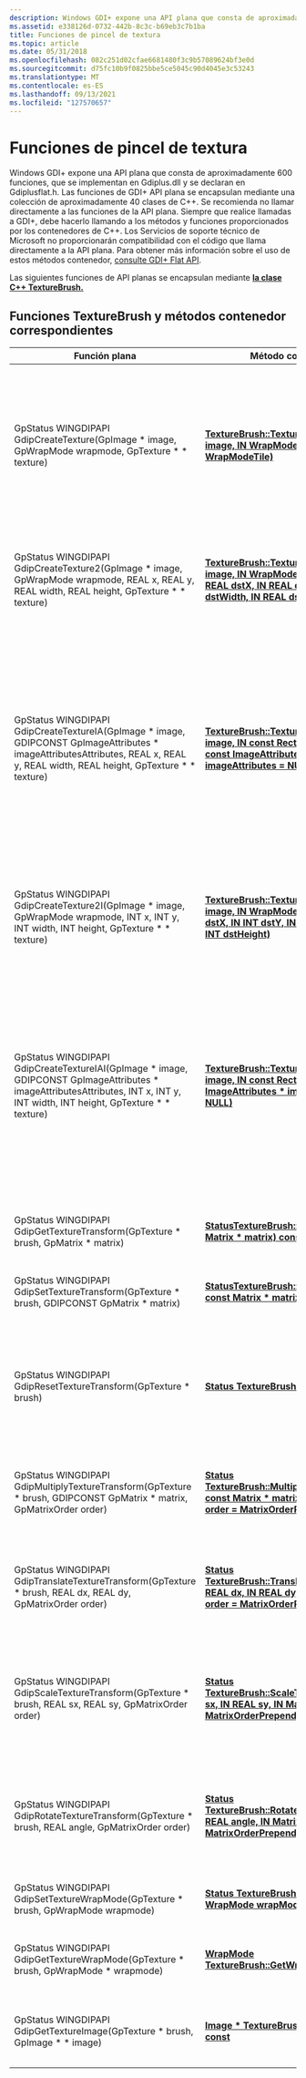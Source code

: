 ```yaml
---
description: Windows GDI+ expone una API plana que consta de aproximadamente 600 funciones. Estas funciones de API planas se encapsulan mediante la clase C++ TextureBrush.
ms.assetid: e338126d-0732-442b-8c3c-b69eb3c7b1ba
title: Funciones de pincel de textura
ms.topic: article
ms.date: 05/31/2018
ms.openlocfilehash: 082c251d02cfae6681480f3c9b57089624bf3e0d
ms.sourcegitcommit: d75fc10b9f0825bbe5ce5045c90d4045e3c53243
ms.translationtype: MT
ms.contentlocale: es-ES
ms.lasthandoff: 09/13/2021
ms.locfileid: "127570657"
---
```

# <a name="texture-brush-functions"></a>Funciones de pincel de textura

Windows GDI+ expone una API plana que consta de aproximadamente 600 funciones, que se implementan en Gdiplus.dll y se declaran en Gdiplusflat.h. Las funciones de GDI+ API plana se encapsulan mediante una colección de aproximadamente 40 clases de C++. Se recomienda no llamar directamente a las funciones de la API plana. Siempre que realice llamadas a GDI+, debe hacerlo llamando a los métodos y funciones proporcionados por los contenedores de C++. Los Servicios de soporte técnico de Microsoft no proporcionarán compatibilidad con el código que llama directamente a la API plana. Para obtener más información sobre el uso de estos métodos contenedor, [consulte GDI+ Flat API](-gdiplus-flatapi-flat.md).

Las siguientes funciones de API planas se encapsulan mediante [**la clase C++ TextureBrush.**](/windows/desktop/api/gdiplusbrush/nl-gdiplusbrush-texturebrush)

## <a name="texturebrush-functions-and-corresponding-wrapper-methods"></a>Funciones TextureBrush y métodos contenedor correspondientes



| Función plana                                                                                                                                                                      | Método contenedor                                                                                                                                                                                                                                                 | Observaciones                                                                                                                                                                                                                                                                                                                            |
|------------------------------------------------------------------------------------------------------------------------------------------------------------------------------------|----------------------------------------------------------------------------------------------------------------------------------------------------------------------------------------------------------------------------------------------------------------|------------------------------------------------------------------------------------------------------------------------------------------------------------------------------------------------------------------------------------------------------------------------------------------------------------------------------------|
| GpStatus WINGDIPAPI GdipCreateTexture(GpImage \* image, GpWrapMode wrapmode, GpTexture \* \* texture)<br/>                                                                      | [**TextureBrush::TextureBrush(IN Image \* image, IN WrapMode wrapMode = WrapModeTile)**](/windows/win32/api/gdiplusbrush/nf-gdiplusbrush-texturebrush-texturebrush(inimage_inwrapmode))<br/>                                                                                               | Crea un [**objeto TextureBrush**](/windows/desktop/api/gdiplusbrush/nl-gdiplusbrush-texturebrush) basado en una imagen y un modo de ajuste. El tamaño del pincel tiene como valor predeterminado el tamaño de la imagen, por lo que el pincel usa toda la imagen.                                                                                                                   |
| GpStatus WINGDIPAPI GdipCreateTexture2(GpImage \* image, GpWrapMode wrapmode, REAL x, REAL y, REAL width, REAL height, GpTexture \* \* texture)<br/>                            | [**TextureBrush::TextureBrush(IN Image \* image, IN WrapMode wrapMode, IN REAL dstX, IN REAL dstY, IN REAL dstWidth, IN REAL dstHeight)**](/windows/win32/api/gdiplusbrush/nf-gdiplusbrush-texturebrush-texturebrush(inimage_inwrapmode_inreal_inreal_inreal_inreal))<br/> | Crea un [**objeto TextureBrush**](/windows/desktop/api/gdiplusbrush/nl-gdiplusbrush-texturebrush) basado en una imagen, un modo de encapsulado y un conjunto de coordenadas de definición.                                                                                                                                                                                      |
| GpStatus WINGDIPAPI GdipCreateTextureIA(GpImage \* image, GDIPCONST GpImageAttributes \* imageAttributesAttributes, REAL x, REAL y, REAL width, REAL height, GpTexture \* \* texture)<br/> | [**TextureBrush::TextureBrush(IN Image \* image, IN const RectF &dstRect, IN const ImageAttributes \* imageAttributes = **NULL**)**](/windows/win32/api/gdiplusbrush/nf-gdiplusbrush-texturebrush-texturebrush(inimage_inconstrectf__inconstimageattributes))<br/>         | Crea un [**objeto TextureBrush**](/windows/desktop/api/gdiplusbrush/nl-gdiplusbrush-texturebrush) basado en una imagen, un rectángulo de definición y un conjunto de propiedades de imagen.<br/> Los *parámetros x*, *y*, *width* y *height* de la función plana definen un rectángulo que corresponde al *parámetro dstRect* del método contenedor.<br/> |
| GpStatus WINGDIPAPI GdipCreateTexture2I(GpImage \* image, GpWrapMode wrapmode, INT x, INT y, INT width, INT height, GpTexture \* \* texture)<br/>                               | [**TextureBrush::TextureBrush(IN Image \* image, IN WrapMode wrapMode, IN INT dstX, IN INT dstY, IN INT dstWidth, IN INT dstHeight)**](/windows/win32/api/gdiplusbrush/nf-gdiplusbrush-texturebrush-texturebrush(inimage_inwrapmode_inint_inint_inint_inint))<br/>     | Crea un [**objeto TextureBrush**](/windows/desktop/api/gdiplusbrush/nl-gdiplusbrush-texturebrush) basado en una imagen, un modo de encapsulado y un conjunto de coordenadas de definición.                                                                                                                                                                                      |
| GpStatus WINGDIPAPI GdipCreateTextureIAI(GpImage \* image, GDIPCONST GpImageAttributes \* imageAttributesAttributes, INT x, INT y, INT width, INT height, GpTexture \* \* texture)<br/>    | [**TextureBrush::TextureBrush(IN Image \* image, IN const Rect &dstRect, IN const ImageAttributes \* imageAttributes = **NULL**)**](/windows/win32/api/gdiplusbrush/nf-gdiplusbrush-texturebrush-texturebrush(inimage_inconstrectf__inconstimageattributes))<br/>          | Crea un [**objeto TextureBrush**](/windows/desktop/api/gdiplusbrush/nl-gdiplusbrush-texturebrush) basado en una imagen, un rectángulo de definición y un conjunto de propiedades de imagen.<br/> Los *parámetros x*, *y*, *width* y *height* de la función plana definen un rectángulo que corresponde al *parámetro dstRect* del método contenedor.<br/> |
| GpStatus WINGDIPAPI GdipGetTextureTransform(GpTexture \* brush, GpMatrix \* matrix)<br/>                                                                                       | [**StatusTextureBrush::GetTransform(OUT Matrix \* matrix) const**](/windows/desktop/api/Gdiplusbrush/nf-gdiplusbrush-texturebrush-gettransform)<br/>                                                                                                                             | Obtiene la matriz de transformación de este pincel de textura.                                                                                                                                                                                                                                                                              |
| GpStatus WINGDIPAPI GdipSetTextureTransform(GpTexture \* brush, GDIPCONST GpMatrix \* matrix)<br/>                                                                             | [**StatusTextureBrush::SetTransform(IN const Matrix \* matrix)**](/windows/desktop/api/Gdiplusbrush/nf-gdiplusbrush-texturebrush-settransform)<br/>                                                                                                                              | Establece la matriz de transformación de este pincel de textura.                                                                                                                                                                                                                                                                              |
| GpStatus WINGDIPAPI GdipResetTextureTransform(GpTexture \* brush)<br/>                                                                                                        | [**Status TextureBrush::ResetTransform()**](/windows/desktop/api/Gdiplusbrush/nf-gdiplusbrush-texturebrush-resettransform)<br/>                                                                                                                                                        | Restablece la matriz de transformación de este pincel de textura a la matriz de identidad. Esto significa que no tiene lugar ninguna transformación.                                                                                                                                                                                                      |
| GpStatus WINGDIPAPI GdipMultiplyTextureTransform(GpTexture \* brush, GDIPCONST GpMatrix \* matrix, GpMatrixOrder order)<br/>                                                   | [**Status TextureBrush::MultiplyTransform(IN const Matrix \* matrix, IN MatrixOrder order = MatrixOrderPrepend)**](/windows/desktop/api/Gdiplusbrush/nf-gdiplusbrush-texturebrush-multiplytransform)<br/>                                                                  | Actualiza la matriz de transformación de este pincel con el producto propio y otra matriz.                                                                                                                                                                                                                                          |
| GpStatus WINGDIPAPI GdipTranslateTextureTransform(GpTexture \* brush, REAL dx, REAL dy, GpMatrixOrder order)<br/>                                                             | [**Status TextureBrush::TranslateTransform(IN REAL dx, IN REAL dy, IN MatrixOrder order = MatrixOrderPrepend)**](/windows/desktop/api/Gdiplusbrush/nf-gdiplusbrush-texturebrush-translatetransform)<br/>                                                                   | Actualiza la matriz de transformación actual de este pincel con el producto propio y una matriz de traducción.                                                                                                                                                                                                                            |
| GpStatus WINGDIPAPI GdipScaleTextureTransform(GpTexture \* brush, REAL sx, REAL sy, GpMatrixOrder order)<br/>                                                                 | [**Status TextureBrush::ScaleTransform(IN REAL sx, IN REAL sy, IN MatrixOrder order = MatrixOrderPrepend)**](/windows/desktop/api/Gdiplusbrush/nf-gdiplusbrush-texturebrush-scaletransform)<br/>                                                                           | Actualiza la matriz de transformación actual de este pincel de textura con el producto propio y una matriz de escalado.                                                                                                                                                                                                                        |
| GpStatus WINGDIPAPI GdipRotateTextureTransform(GpTexture \* brush, REAL angle, GpMatrixOrder order)<br/>                                                                      | [**Status TextureBrush::RotateTransform(IN REAL angle, IN MatrixOrder order = MatrixOrderPrepend)**](/windows/desktop/api/Gdiplusbrush/nf-gdiplusbrush-texturebrush-rotatetransform)<br/>                                                                                  | Actualiza la matriz de transformación actual de este pincel de textura con el producto propio y una matriz de rotación.                                                                                                                                                                                                                       |
| GpStatus WINGDIPAPI GdipSetTextureWrapMode(GpTexture \* brush, GpWrapMode wrapmode)<br/>                                                                                      | [**Status TextureBrush::SetWrapMode(IN WrapMode wrapMode)**](/windows/desktop/api/Gdiplusbrush/nf-gdiplusbrush-texturebrush-setwrapmode)<br/>                                                                                                                                 | Establece el modo de ajuste de este pincel de textura.                                                                                                                                                                                                                                                                                          |
| GpStatus WINGDIPAPI GdipGetTextureWrapMode(GpTexture \* brush, GpWrapMode \* wrapmode)<br/>                                                                                    | [**WrapMode TextureBrush::GetWrapMode() const**](/windows/desktop/api/Gdiplusbrush/nf-gdiplusbrush-texturebrush-getwrapmode)<br/>                                                                                                                                                      | Obtiene el modo de ajuste establecido actualmente para este pincel de textura.                                                                                                                                                                                                                                                                           |
| GpStatus WINGDIPAPI GdipGetTextureImage(GpTexture \* brush, GpImage \* \* image)<br/>                                                                                           | [**Image \* TextureBrush::GetImage() const**](/windows/desktop/api/Gdiplusbrush/nf-gdiplusbrush-texturebrush-getimage)<br/>                                                                                                                                                            | Obtiene un puntero al [**objeto Image**](/windows/desktop/api/gdiplusheaders/nl-gdiplusheaders-image) definido por este pincel de textura.                                                                                                                                                                                                                    |



 

 

 
